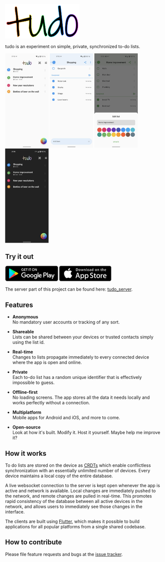 <img src="../tudo.svg" width="240">

tudo is an experiment on simple, private, synchronized to-do lists.

<img src="../screenshots/a.jpg" width="140">
<img src="../screenshots/b.jpg" width="140">
<img src="../screenshots/c.jpg" width="140">
<img src="../screenshots/d.jpg" width="140">

## Try it out

[<img src="../images/google_play.png" height="50">](https://play.google.com/store/apps/details?id=net.cachapa.tudo)
[<img src="../images/app_store.png" height="50">](https://apps.apple.com/us/app/tudo-lists/id1550819275)

The server part of this project can be found here: [tudo_server](https://github.com/cachapa/tudo/tudo_server).

## Features

* **Anonymous**<br/>
No mandatory user accounts or tracking of any sort.

* **Shareable**<br/>
Lists can be shared between your devices or trusted contacts simply using the list id.

* **Real-time**<br/>
Changes to lists propagate immediately to every connected device where the app is open and online.

* **Private**<br/>
Each to-do list has a random unique identifier that is effectively impossible to guess.

* **Offline-first**<br/>
No loading screens. The app stores all the data it needs locally and works perfectly without a connection.

* **Multiplatform**<br/>
Mobile apps for Android and iOS, and more to come.

* **Open-source**<br/>
Look at how it's built. Modify it. Host it yourself. Maybe help me improve it?

## How it works

To do lists are stored on the device as [CRDTs](https://github.com/cachapa/crdt) which enable conflictless synchronization with an essentially unlimited number of devices. Every device maintains a local copy of the entire database.

A live websocket connection to the server is kept open whenever the app is active and network is available. Local changes are immediately pushed to the network, and remote changes are pulled in real-time. This promotes rapid consistency of the database between all active devices in the network, and allows users to immediately see those changes in the interface.

The clients are built using [Flutter](https://flutter.io), which makes it possible to build applications for all popular platforms from a single shared codebase.

## How to contribute

Please file feature requests and bugs at the [issue tracker](https://github.com/cachapa/tudo/issues).

